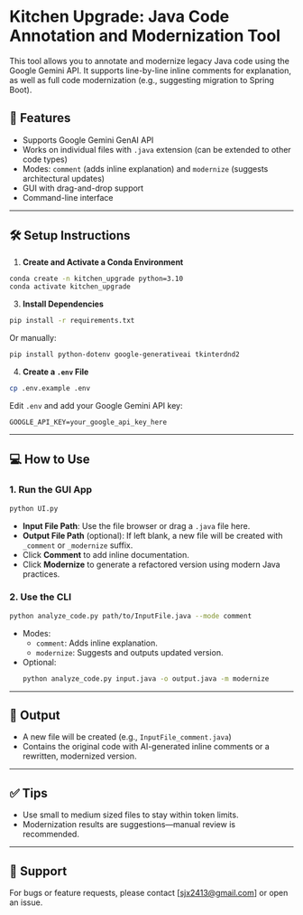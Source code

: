 # Kitchen Upgrade: Java Code Annotation and Modernization Tool

This tool allows you to annotate and modernize legacy Java code using the Google Gemini API. It supports line-by-line inline comments for explanation, as well as full code modernization (e.g., suggesting migration to Spring Boot).

## 🚀 Features

- Supports Google Gemini GenAI API
- Works on individual files with `.java` extension (can be extended to other code types)
- Modes: `comment` (adds inline explanation) and `modernize` (suggests architectural updates)
- GUI with drag-and-drop support
- Command-line interface

---

## 🛠️ Setup Instructions

1. **Create and Activate a Conda Environment**

```bash
conda create -n kitchen_upgrade python=3.10
conda activate kitchen_upgrade
```

3. **Install Dependencies**

```bash
pip install -r requirements.txt
```

Or manually:
```bash
pip install python-dotenv google-generativeai tkinterdnd2
```

4. **Create a `.env` File**

```bash
cp .env.example .env
```

Edit `.env` and add your Google Gemini API key:
```
GOOGLE_API_KEY=your_google_api_key_here
```

---

## 💻 How to Use

### 1. Run the GUI App

```bash
python UI.py
```

- **Input File Path**: Use the file browser or drag a `.java` file here.
- **Output File Path** (optional): If left blank, a new file will be created with `_comment` or `_modernize` suffix.
- Click **Comment** to add inline documentation.
- Click **Modernize** to generate a refactored version using modern Java practices.

### 2. Use the CLI

```bash
python analyze_code.py path/to/InputFile.java --mode comment
```

- Modes:
  - `comment`: Adds inline explanation.
  - `modernize`: Suggests and outputs updated version.
- Optional:
  ```bash
  python analyze_code.py input.java -o output.java -m modernize
  ```

---

## 📂 Output

- A new file will be created (e.g., `InputFile_comment.java`)
- Contains the original code with AI-generated inline comments or a rewritten, modernized version.

---

## ✅ Tips

- Use small to medium sized files to stay within token limits.
- Modernization results are suggestions—manual review is recommended.

---

## 📧 Support

For bugs or feature requests, please contact [sjx2413@gmail.com] or open an issue.
